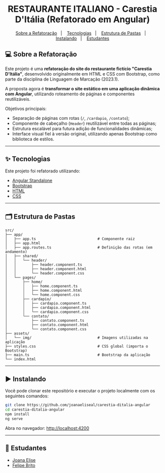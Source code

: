 <h1 align="center">RESTAURANTE ITALIANO - Carestia D'Itália (Refatorado em Angular)</h1>

<p align="center">
  <a href="#-sobre-a-refatoração">Sobre a Refatoração</a>&nbsp;&nbsp;&nbsp;|&nbsp;&nbsp;&nbsp;
  <a href="#-tecnologias">Tecnologias</a>&nbsp;&nbsp;&nbsp;|&nbsp;&nbsp;&nbsp;
  <a href="#️-estrutura-de-pastas">Estrutura de Pastas</a>&nbsp;&nbsp;&nbsp;|&nbsp;&nbsp;&nbsp;
  <a href="#️-instalando">Instalando</a>&nbsp;&nbsp;&nbsp;|&nbsp;&nbsp;&nbsp;
  <a href="#-estudantes">Estudantes</a>
</p>

## 💻 Sobre a Refatoração

Este projeto é uma **refatoração do site do restaurante fictício "Carestia D'Itália"**, desenvolvido originalmente em HTML e CSS com Bootstrap, como parte da disciplina de Linguagem de Marcação (2023.1).

A proposta agora é **transformar o site estático em uma aplicação dinâmica com Angular**, utilizando roteamento de páginas e componentes reutilizáveis.

Objetivos principais:
- Separação de páginas com rotas (`/`, `/cardapio`, `/contato`);
- Componente de cabeçalho (`Header`) reutilizável entre todas as páginas;
- Estrutura escalável para futura adição de funcionalidades dinâmicas;
- Interface visual fiel à versão original, utilizando apenas Bootstrap como biblioteca de estilos.

---

## ✨ Tecnologias

Este projeto foi refatorado utilizando:

- [Angular Standalone](https://angular.io/guide/standalone-components)
- [Bootstrap](https://getbootstrap.com/)
- [HTML](https://developer.mozilla.org/pt-BR/docs/Web/HTML)
- [CSS](https://developer.mozilla.org/pt-BR/docs/Web/CSS)

---

## 🗂️ Estrutura de Pastas

```
src/
├── app/
│   ├── app.ts                            # Componente raiz
│   ├── app.html
│   ├── app.routes.ts                     # Definição das rotas (em andamento)
│   ├── shared/
│   │   └── header/
│   │       ├── header.component.ts
│   │       ├── header.component.html
│   │       └── header.component.css
│   └── pages/
│       ├── home/
│       │   ├── home.component.ts
│       │   ├── home.component.html
│       │   └── home.component.css
│       ├── cardapio/
│       │   ├── cardapio.component.ts
│       │   ├── cardapio.component.html
│       │   └── cardapio.component.css
│       └── contato/
│           ├── contato.component.ts
│           ├── contato.component.html
│           └── contato.component.css
├── assets/
│   └── img/                              # Imagens utilizadas na aplicação
├── styles.css                            # CSS global (importa o Bootstrap)
├── main.ts                               # Bootstrap da aplicação
└── index.html
```

---

## ▶️ Instalando

Você pode clonar este repositório e executar o projeto localmente com os seguintes comandos:

```bash
git clone https://github.com/joanaeliseal/carestia-ditalia-angular
cd carestia-ditalia-angular
npm install
ng serve
```

Abra no navegador: [http://localhost:4200](http://localhost:4200)

---

## 📝 Estudantes

- [Joana Elise](https://github.com/joanaeliseal)
- [Felipe Brito](https://github.com/FelipeBritoLC)
